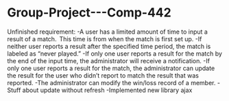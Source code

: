 # Group-Project---Comp-442
Unfinished requirement:
    -A user has a limited amount of time to input a result of a match.  This time is from when the match is first set up. 
    -If neither user reports a result after the specified time period, the match is labeled as “never played.” 
    -If only one user reports a result for the match by the end of the input time, the administrator will receive a notification. 
    -If only one user reports a result for the match, the administrator can update the result for the user who didn’t report to match the result that was reported. 
    -The administrator can modify the win/loss record of a member.
    -Stuff about update without refresh
    -Implemented new library ajax
